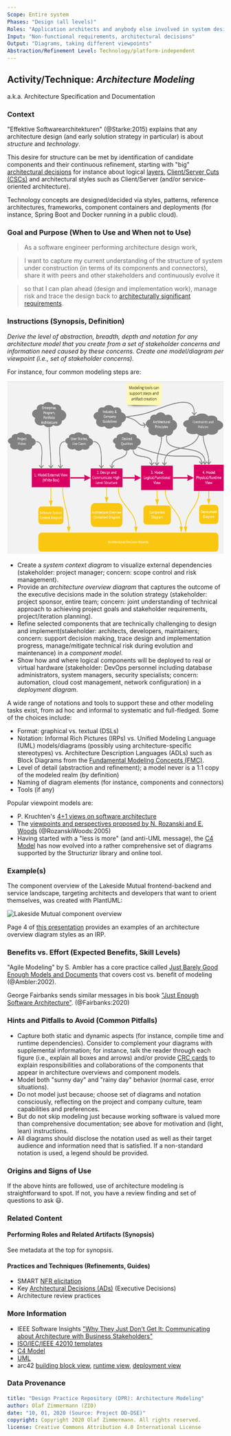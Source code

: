 ```yaml
---
Scope: Entire system
Phases: "Design (all levels)"
Roles: "Application architects and anybody else involved in system design"
Input: "Non-functional requirements, architectural decisions"
Output: "Diagrams, taking different viewpoints"
Abstraction/Refinement Level: Technology/platform-independent
---
```



Activity/Technique: *Architecture Modeling*
-------------------------------------------
a.k.a. Architecture Specification and Documentation

### Context
"Effektive Softwarearchitekturen" (@Starke:2015) explains that any architecture design (and early solution strategy in particular) is about *structure* and *technology*. 

This desire for structure can be met by identification of candidate components and their continuous refinement, starting with "big" [architectural decisions](DPR-ArchitecturalDecisionCapturing.md) for instance about logical [layers](https://wiki.hsr.ch/APF/files/Layers.pdf), [Client/Server Cuts (CSCs)](http://www.objectarchitects.de/ObjectArchitects/papers/Published/ZippedPapers/renzel.pdf) and architectural styles such as Client/Server (and/or service-oriented architecture).

Technology concepts are designed/decided via styles, patterns, reference architectures, frameworks, component containers and deployments (for instance, Spring Boot and Docker running in a public cloud). 


### Goal and Purpose (When to Use and When not to Use)

> As a software engineer performing architecture design work,

> I want to capture my current understanding of the structure of system under construction (in terms of its components and connectors), share it with peers and other stakeholders and continuously evolve it

> so that I can plan ahead (design and implementation work), manage risk and trace the design back to [architecturally significant requirements](https://en.wikipedia.org/wiki/Architecturally_significant_requirements).


### Instructions (Synopsis, Definition)
*Derive the level of abstraction, breadth, depth and notation for any architecture model that you create from a set of stakeholder concerns and information need caused by these concerns. Create one model/diagram per viewpoint (i.e., set of stakeholder concerns).* 

For instance, four common modeling steps are: 
<!-- Source: https://miro.com/app/board/o9J_kmvD-I0=/?fromEmbed=1 
not working:
![](images/DPR-ArchitectureModeling.png | width=100)
![](images/DPR-ArchitectureModeling.png =250x250)
-->
<img src="images/DPR-ArchitectureModeling.png" height="400" />

* Create a *system context diagram* to visualize external dependencies (stakeholder: project manager; concern: scope control and risk management).
* Provide an *architecture overview diagram* that captures the outcome of the executive decisions made in the solution strategy (stakeholder: project sponsor, entire team; concern: joint understanding of technical approach to achieving project goals and stakeholder requirements, project/iteration planning).
* Refine selected components that are technically challenging to design and implement(stakeholder: architects, developers, maintainers; concern: support decision making, trace design and implementation progress, manage/mitigate technical risk during evolution and maintenance) in a *component model*.
* Show how and where logical components will be deployed to real or virtual hardware (stakeholder: DevOps personnel including database administrators, system managers, security specialists; concern: automation, cloud cost management, network configuration) in a *deployment diagram*.

A wide range of notations and tools to support these and other modeling tasks exist, from ad hoc and informal to systematic and full-fledged. Some of the choices include:

* Format: graphical vs. textual (DSLs)
* Notation: Informal Rich Pictures (IRPs) vs. Unified Modeling Language (UML) models/diagrams (possibly using architecture-specific stereotypes) vs. Architecture Description Languages (ADLs) such as Block Diagrams from the [Fundamental Modeling Concepts (FMC)](http://www.fmc-modeling.org/home).
* Level of detail (abstraction and refinement); a model never is a 1:1 copy of the modeled realm (by definition)
* Naming of diagram elements (for instance, components and connectors)
* Tools (if any)

Popular viewpoint models are:

* P. Kruchten's [4+1 views on software architecture](https://en.wikipedia.org/wiki/4%2B1_architectural_view_model)
* The [viewpoints and perspectives proposed by N. Rozanski and E. Woods](https://www.viewpoints-and-perspectives.info/home/viewpoints/) (@RozanskiWoods:2005)
* Having started with a "less is more" (and anti-UML message), the [C4 Model](../artifact-templates/futureWork/DPR-C4Model.md) has now evolved into a rather comprehensive set of diagrams supported by the Structurizr library and online tool. 




### Example(s)
<!-- Must be concrete, ideally give three ones, one for each verbosity/fidelity level basic, medium, full -->
The component overview of the Lakeside Mutual frontend-backend and service landscape, targeting architects and developers that want to orient themselves, was created with PlantUML:

![Lakeside Mutual component overview](https://raw.githubusercontent.com/Microservice-API-Patterns/LakesideMutual/master/resources/overview-diagram.png)

Page 4 of [this presentation](https://ozimmer.ch/assets/presos/ZIO-FromDDDToMAPIsQS2020v10p.pdf) provides an examples of an architecture overview diagram styles as an IRP.

<!--
~~~
TODO
~~~
-->


### Benefits vs. Effort (Expected Benefits, Skill Levels)
"Agile Modeling" by S. Ambler has a core practice called [Just Barely Good Enough Models and Documents](http://agilemodeling.com/essays/barelyGoodEnough.html) that covers cost vs. benefit of modeling (@Ambler:2002). 

George Fairbanks sends similar messages in bis book ["Just Enough Software Architecture"](https://www.georgefairbanks.com/book/). (@Fairbanks:2020)


### Hints and Pitfalls to Avoid (Common Pitfalls)

* Capture both static and dynamic aspects (for instance, compile time and runtime dependencies). Consider to complement your diagrams with supplemental information; for instance, talk the reader through each figure (i.e., explain all boxes and arrows) and/or provide [CRC cards](../artifact-templates/futureWork/DPR-CRCCard.md) to explain responsibilities and collaborations of the components that appear in architecture overviews and component models. 
* Model both "sunny day" and "rainy day" behavior (normal case, error situations).
* Do not model just because; choose set of diagrams and notation consciously, reflecting on the project and company culture, team capabilities and preferences. 
* But do not skip modeling just because working software is valued more than comprehensive documentation; see above for motivation and (light, lean) instructions.
* All diagrams should disclose the notation used as well as their target audience and information need that is satisfied. If a non-standard notation is used, a legend should be provided.


### Origins and Signs of Use
If the above hints are followed, use of architecture modeling is straightforward to spot. If not, you have a review finding and set of questions to ask &#128515;. 


### Related Content

#### Performing Roles and Related Artifacts (Synopsis)
See metadata at the top for synopsis. 


#### Practices and Techniques (Refinements, Guides)

* SMART [NFR elicitation](DPR-SMART-NFR-Elicitation.md)
* Key [Architectural Decisions (ADs)](DPR-ArchitecturalDecisionCapturing.md) (Executive Decisions) 
* Architecture review practices 


### More Information 
<!-- Further Reading, Academic Publications) -->

* IEEE Software Insights ["Why They Just Don't Get It: Communicating about Architecture with Business Stakeholders"](http://architectuurmeteenhoofdletterp.nl/wp-content/uploads/2017/06/why_they_just_dont_get_it.pdf)
* [ISO/IEC/IEEE 42010 templates](http://www.iso-architecture.org/ieee-1471/templates/)
* [C4 Model](https://c4model.com/) 
* [UML](https://www.uml-diagrams.org/) <!-- TODO (v2) ADLs? -->
* arc42 [building block view](https://docs.arc42.org/section-5/), [runtime view](https://docs.arc42.org/section-6/), [deployment view](https://docs.arc42.org/section-7/)


### Data Provenance 

```yaml
title: "Design Practice Repository (DPR): Architecture Modeling"
author: Olaf Zimmermann (ZIO)
date: "10, 01, 2020 (Source: Project DD-DSE)"
copyright: Copyright 2020 Olaf Zimmermann. All rights reserved.
license: Creative Commons Attribution 4.0 International License
```
